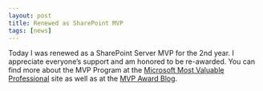 ```yaml
---
layout: post
title: Renewed as SharePoint MVP
tags: [news]
---
```


Today I was renewed as a SharePoint Server MVP for the 2nd year.  I appreciate everyone’s support and am honored to be re-awarded.  You can find more about the MVP Program at the [Microsoft Most Valuable Professional](http://mvp.microsoft.com/en-US/default.aspx) site as well as at the [MVP Award Blog](http://blogs.msdn.com/b/mvpawardprogram/archive/2013/10/01/new-and-renewed-mvps-announced.aspx).
